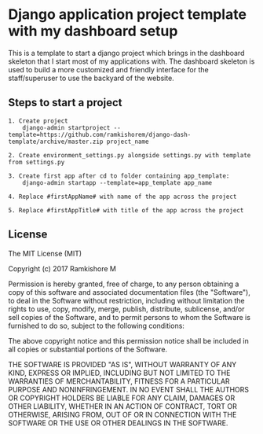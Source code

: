 Django application project template with my dashboard setup
===========================================================

This is a template to start a django project which brings in the dashboard skeleton that I start most of my applications with. The dashboard skeleton is used to build a more customized and friendly interface for the staff/superuser to use the backyard of the website.


## Steps to start a project

    1. Create project
        django-admin startproject --template=https://github.com/ramkishorem/django-dash-template/archive/master.zip project_name

    2. Create environment_settings.py alongside settings.py with template from settings.py

    3. Create first app after cd to folder containing app_template:
        django-admin startapp --template=app_template app_name

    4. Replace #firstAppName# with name of the app across the project

    5. Replace #firstAppTitle# with title of the app across the project


## License

The MIT License (MIT)

Copyright (c) 2017 Ramkishore M

Permission is hereby granted, free of charge, to any person obtaining a copy of this software and associated documentation files (the "Software"), to deal in the Software without restriction, including without limitation the rights to use, copy, modify, merge, publish, distribute, sublicense, and/or sell copies of the Software, and to permit persons to whom the Software is furnished to do so, subject to the following conditions:

The above copyright notice and this permission notice shall be included in all copies or substantial portions of the Software.

THE SOFTWARE IS PROVIDED "AS IS", WITHOUT WARRANTY OF ANY KIND, EXPRESS OR IMPLIED, INCLUDING BUT NOT LIMITED TO THE WARRANTIES OF MERCHANTABILITY, FITNESS FOR A PARTICULAR PURPOSE AND NONINFRINGEMENT. IN NO EVENT SHALL THE AUTHORS OR COPYRIGHT HOLDERS BE LIABLE FOR ANY CLAIM, DAMAGES OR OTHER LIABILITY, WHETHER IN AN ACTION OF CONTRACT, TORT OR OTHERWISE, ARISING FROM, OUT OF OR IN CONNECTION WITH THE SOFTWARE OR THE USE OR OTHER DEALINGS IN THE SOFTWARE.